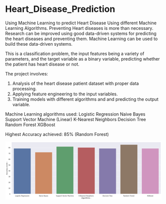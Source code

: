 # Heart_Disease_Prediction
Using Machine Learning to predict Heart Disease Using different Machine Learning Algorithms.
Preventing Heart diseases is more than necessary. Research can be improved using good data-driven systems for predicting the heart diseases and preventing them. Machine Learning can be used to build these data-driven systems.

This is a classification problem, the input features being a variety of parameters, and the target variable as a binary variable, predicting whether the patient has heart disease or not.

The project involves: 
1. Analysis of the heart disease patient dataset with proper data processing.
2. Applying feature engineering to the input variables.
3. Training models with different algorithms and and predicting the output variable.

Machine Learning algorithms used:
Logistic Regression
Naive Bayes
Support Vector Machine (Linear)
K-Nearest Neighbors
Decision Tree 
Random Forest 
XGBoost 

Highest Accuracy achieved: 85% (Random Forest)

![alt text](https://github.com/souravcy/Heart_Disease_Prediction/blob/main/output.png?raw=true)